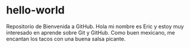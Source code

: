 # hello-world
Repositorio de Bienvenida a GitHub.
 Hola mi nombre es Eric y estoy muy interesado en aprende sobre Git y GitHub.
 Como buen mexicano, me encantan los tacos con una buena salsa picante.
